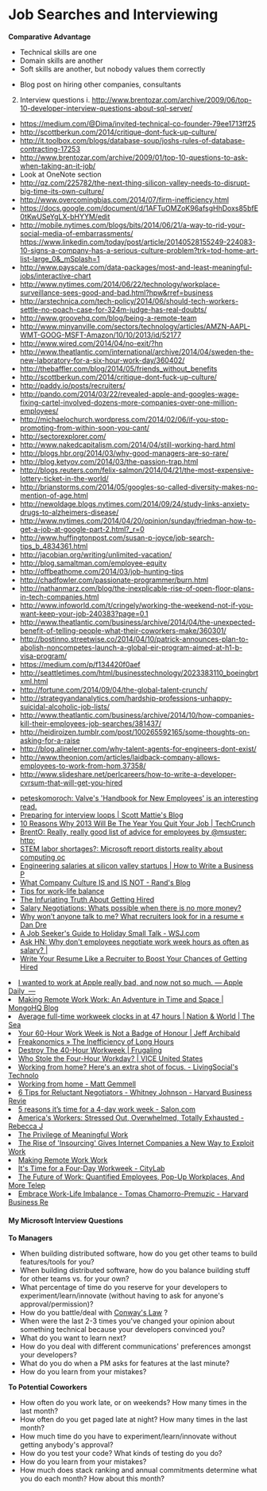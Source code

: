 # Job Searches and Interviewing


**Comparative Advantage**

* Technical skills are one
* Domain skills are another
* Soft skills are another, but nobody values them correctly

- Blog post on hiring other companies, consultants
2. Interview questions
   i. http://www.brentozar.com/archive/2009/06/top-10-developer-interview-questions-about-sql-server/ 

* https://medium.com/@Dima/invited-technical-co-founder-79ee1713ff25
* http://scottberkun.com/2014/critique-dont-fuck-up-culture/
* http://it.toolbox.com/blogs/database-soup/joshs-rules-of-database-contracting-17253
* http://www.brentozar.com/archive/2009/01/top-10-questions-to-ask-when-taking-an-it-job/
* Look at OneNote section
* http://qz.com/225782/the-next-thing-silicon-valley-needs-to-disrupt-big-time-its-own-culture/
* http://www.overcomingbias.com/2014/07/firm-inefficiency.html
* https://docs.google.com/document/d/1AFTuOMZoK96afsgHhDoxs85bfE0tKwUSeYgLX-bHYYM/edit
* http://mobile.nytimes.com/blogs/bits/2014/06/21/a-way-to-rid-your-social-media-of-embarrassments/
https://www.linkedin.com/today/post/article/20140528155249-224083-10-signs-a-company-has-a-serious-culture-problem?trk=tod-home-art-list-large_0&_mSplash=1
* http://www.payscale.com/data-packages/most-and-least-meaningful-jobs/interactive-chart
* http://www.nytimes.com/2014/06/22/technology/workplace-surveillance-sees-good-and-bad.html?hpw&rref=business
* http://arstechnica.com/tech-policy/2014/06/should-tech-workers-settle-no-poach-case-for-324m-judge-has-real-doubts/
* http://www.groovehq.com/blog/being-a-remote-team
* http://www.minyanville.com/sectors/technology/articles/AMZN-AAPL-WMT-GOOG-MSFT-Amazon/10/10/2013/id/52177
* http://www.wired.com/2014/04/no-exit/?hn
* http://www.theatlantic.com/international/archive/2014/04/sweden-the-new-laboratory-for-a-six-hour-work-day/360402/
* http://thebaffler.com/blog/2014/05/friends_without_benefits
* http://scottberkun.com/2014/critique-dont-fuck-up-culture/
* http://paddy.io/posts/recruiters/
* http://pando.com/2014/03/22/revealed-apple-and-googles-wage-fixing-cartel-involved-dozens-more-companies-over-one-million-employees/
* http://michaelochurch.wordpress.com/2014/02/06/if-you-stop-promoting-from-within-soon-you-cant/
* http://sectorexplorer.com/
* http://www.nakedcapitalism.com/2014/04/still-working-hard.html
* http://blogs.hbr.org/2014/03/why-good-managers-are-so-rare/
* http://blog.ketyov.com/2014/03/the-passion-trap.html
* http://blogs.reuters.com/felix-salmon/2014/04/21/the-most-expensive-lottery-ticket-in-the-world/
* http://brianstorms.com/2014/05/googles-so-called-diversity-makes-no-mention-of-age.html
* http://newoldage.blogs.nytimes.com/2014/09/24/study-links-anxiety-drugs-to-alzheimers-disease/
* http://www.nytimes.com/2014/04/20/opinion/sunday/friedman-how-to-get-a-job-at-google-part-2.html?_r=0
* http://www.huffingtonpost.com/susan-p-joyce/job-search-tips_b_4834361.html
* http://jacobian.org/writing/unlimited-vacation/
* http://blog.samaltman.com/employee-equity
* http://offbeathome.com/2014/03/job-hunting-tips
* http://chadfowler.com/passionate-programmer/burn.html
* http://nathanmarz.com/blog/the-inexplicable-rise-of-open-floor-plans-in-tech-companies.html
* http://www.infoworld.com/t/cringely/working-the-weekend-not-if-you-want-keep-your-job-240383?page=0,1
* http://www.theatlantic.com/business/archive/2014/04/the-unexpected-benefit-of-telling-people-what-their-coworkers-make/360301/
* http://bostinno.streetwise.co/2014/04/10/patrick-announces-plan-to-abolish-noncompetes-launch-a-global-eir-program-aimed-at-h1-b-visa-program/
* https://medium.com/p/f134420f0aef
* http://seattletimes.com/html/businesstechnology/2023383110_boeingbrtxml.html
* http://fortune.com/2014/09/04/the-global-talent-crunch/
* http://strategyandanalytics.com/hardship-professions-unhappy-suicidal-alcoholic-job-lists/
* http://www.theatlantic.com/business/archive/2014/10/how-companies-kill-their-employees-job-searches/381437/
* http://heidiroizen.tumblr.com/post/100265592165/some-thoughts-on-asking-for-a-raise
* http://blog.alinelerner.com/why-talent-agents-for-engineers-dont-exist/
* http://www.theonion.com/articles/laidback-company-allows-employees-to-work-from-hom,37358/
* http://www.slideshare.net/perlcareers/how-to-write-a-developer-cvrsum-that-will-get-you-hired

<ul>
<li><a href="http://t.co/6EbqhshU" time_added="1357221653" tags="hn">peteskomoroch: Valve's 'Handbook for New Employees' is an interesting read.</a></li>
<li><a href="http://www.smattie.com/2012/12/11/preparing-for-interview-loops/" time_added="1355381235" tags="brand">Preparing for interview loops | Scott Mattie's Blog</a></li>
<li><a href="http://techcrunch.com/2013/01/12/10-reasons-why-2013-will-be-the-year-you-quit-your-job/" time_added="1358052989" tags="brand">10 Reasons Why 2013 Will Be The Year You Quit Your Job | TechCrunch</a></li>
<li><a href="http://www.bothsidesofthetable.com/2012/12/10/some-quick-sage-advice-for-young-employees-early-in-their-careers/" time_added="1355241533" tags="brand,hn,important">BrentO: Really, really good list of advice for employees by @msuster: http:</a></li>
<li><a href="http://www.epi.org/publication/pm195-stem-labor-shortages-microsoft-report-distorts/" time_added="1355415704" tags="big data,finance,hn">STEM labor shortages?: Microsoft report distorts reality about computing oc</a></li>
<li><a href="http://howtowriteabusinessplan.com/2012/12/engineering-salaries-at-silicon-valley-startups/" time_added="1354482705" tags="brand,hn">Engineering salaries at silicon valley startups | How to Write a Business P</a></li>
<li><a href="http://moz.com/rand/what-company-culture-is-and-is-not/" time_added="1357833495" tags="brand">What Company Culture IS and IS NOT - Rand's Blog</a></li>
<li><a href="http://matt.might.net/articles/work-life-balance/" time_added="1361213046" tags="brand">Tips for work-life balance</a></li>
<li><a href="http://www.articulateventures.com/thoughts-on-being-an-employer/getting_hired/" time_added="1361979914" tags="brand,hiring/firing,hn">The Infuriating Truth About Getting Hired</a></li>
<li><a href="http://www.articulateventures.com/thoughts-on-being-an-employer/salary-negotatiations-whats-possible-when-there-is-no-more-mone/" time_added="1362675485" tags="brand">Salary Negotiations: Whats possible when there is no more money?</a></li>
<li><a href="http://dandreamsofcoding.wordpress.com/2012/11/19/why-wont-anyone-talk-to-me-what-recruiters-look-for-in-a-resume/" time_added="1353392519" tags="brand,hiring/firing">Why won’t anyone talk to me? What recruiters look for in a resume « Dan Dre</a></li>
<li><a href="http://online.wsj.com/article/SB10001424127887324478304578173113703812842.html?mod=googlenews_wsj" time_added="1355348085" tags="brand,hiring/firing">A Job Seeker's Guide to Holiday Small Talk - WSJ.com</a></li>
<li><a href="http://news.ycombinator.com/item?id=5105882" time_added="1360803131" tags="brand,hiring/firing">Ask HN: Why don't employees negotiate work week hours as often as salary? |</a></li>
<li><a href="http://lifehacker.com/5934911/write-your-resume-like-a-recruiter-to-boost-your-chances-of-getting-hired" time_added="1348860175" tags="brand,hiring/firing">Write Your Resume Like a Recruiter to Boost Your Chances of Getting Hired</a></li>
</ul>
<li><a href="https://medium.com/apple-daily/f5f8c807d868" time_added="1392164309" tags="">I wanted to work at Apple really bad, and now not so much. — Apple Daily  —</a></li>
<li><a href="http://blog.mongohq.com/making-remote-work-work-an-adventure-in-time-and-space/" time_added="1389818646" tags="">Making Remote Work Work: An Adventure in Time and Space | MongoHQ Blog</a></li>
<li><a href="http://seattletimes.com/html/nationworld/2024422508_workweekxml.html" time_added="1409416971" tags="">Average full-time workweek clocks in at 47 hours | Nation & World | The Sea</a></li>
<li><a href="http://jeffarchibald.ca/60-hour-work-week-badge-honour/" time_added="1392502916" tags="">Your 60-Hour Work Week is Not a Badge of Honour | Jeff Archibald</a></li>
<li><a href="http://freakonomics.com/2014/02/05/the-inefficiency-of-long-hours/?utm_content=buffer0905a&utm_medium=social&utm_source=twitter.com&utm_campaign=buffer" time_added="1391630201" tags="">Freakonomics » The Inefficiency of Long Hours</a></li>
<li><a href="http://frugaling.org/destroy-40-hour-workweek/" time_added="1405983050" tags="">Destroy The 40-Hour Workweek | Frugaling</a></li>
<li><a href="http://www.vice.com/read/who-stole-the-four-hour-workday-0000406-v21n8" time_added="1408564412" tags="">Who Stole the Four-Hour Workday? | VICE United States</a></li>
<li><a href="https://techblog.livingsocial.com/blog/2014/04/02/working-from-home-heres-an-extra-shot-of-focus/" time_added="1396459454" tags="">Working from home? Here's an extra shot of focus. - LivingSocial's Technolo</a></li>
<li><a href="http://mattgemmell.com/working-from-home/" time_added="1399386923" tags="">Working from home - Matt Gemmell</a></li>
<li><a href="http://blogs.hbr.org/2014/04/6-tips-for-reluctant-negotiators/?utm_source=Socialflow&utm_medium=Tweet&utm_campaign=Socialflow" time_added="1398797885" tags="">6 Tips for Reluctant Negotiators - Whitney Johnson - Harvard Business Revie</a></li>
<li><a href="http://www.salon.com/2014/07/24/5_reasons_its_time_for_a_4_day_work_partner/" time_added="1406230482" tags="">5 reasons it’s time for a 4-day work week - Salon.com</a></li>
<li><a href="http://www.theatlantic.com/business/archive/2014/03/americas-workers-stressed-out-overwhelmed-totally-exhausted/284615/" time_added="1395795350" tags="">America's Workers: Stressed Out, Overwhelmed, Totally Exhausted - Rebecca J</a></li>
<li><a href="http://allenc.com/2014/08/privilege-meaningful-work/" time_added="1407780597" tags="">The Privilege of Meaningful Work</a></li>
<li><a href="http://www.nextnewdeal.net/millennial-pulse/rise-insourcing-gives-internet-companies-new-way-exploit-workers" time_added="1391481578" tags="">The Rise of 'Insourcing' Gives Internet Companies a New Way to Exploit Work</a></li>
<li><a href="https://source.opennews.org/en-US/learning/making-remote-work-work/" time_added="1392321028" tags="">Making Remote Work Work</a></li>
<li><a href="http://www.citylab.com/work/2014/08/its-time-for-a-four-day-workweek/378911/" time_added="1408719990" tags="">It's Time for a Four-Day Workweek - CityLab</a></li>
<li><a href="http://www.fastcoexist.com/1681241/the-future-of-work-quantified-employees-pop-up-workplaces-and-more-telepresence" time_added="1359092128" tags="">The Future of Work: Quantified Employees, Pop-Up Workplaces, And More Telep</a></li>
<li><a href="http://blogs.hbr.org/cs/2013/02/embrace_work-life_imbalan.html" time_added="1360849142" tags="">Embrace Work-Life Imbalance - Tomas Chamorro-Premuzic - Harvard Business Re</a></li>













#### My Microsoft Interview Questions


**To Managers**

* When building distributed software, how do you get other teams to build features/tools for you?
* When building distributed software, how do you balance building stuff for other teams vs. for your own?
* What percentage of time do you reserve for your developers to experiment/learn/innovate (without having to ask for anyone's approval/permission)?
* How do you battle/deal with [Conway's Law](http://en.wikipedia.org/wiki/Conway's_law) ?
* When were the last 2-3 times you've changed your opinion about something technical because your developers convinced you?
* What do you want to learn next?
* How do you deal with different communications' preferences amongst your developers?
* What do you do when a PM asks for features at the last minute?
* How do you learn from your mistakes?


**To Potential Coworkers**

* How often do you work late, or on weekends? How many times in the last month?
* How often do you get paged late at night? How many times in the last month?
* How much time do you have to experiment/learn/innovate without getting anybody's approval?
* How do you test your code? What kinds of testing do you do?
* How do you learn from your mistakes?
* How much does stack ranking and annual commitments determine what you do each month? How about this month?






